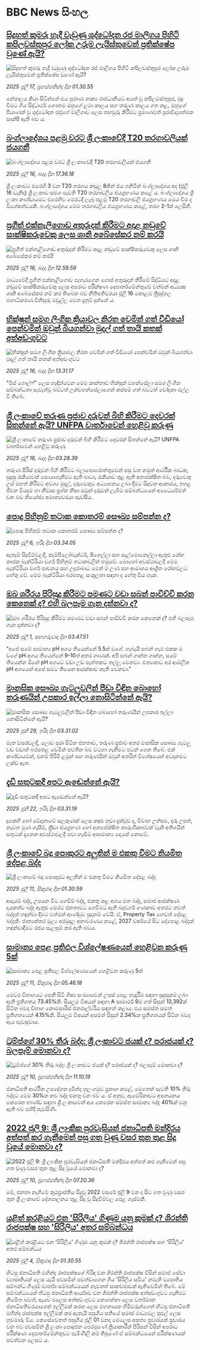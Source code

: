 # BBC News සිංහල## [සිදුහත් කුමරු හැදී වැඩුණු ශුද්ධෝදන රජ මාලිගය පිහිටි කපිලවස්තුපුර ලෝක උරුම ලැයිස්තුවෙන් ප්‍රතික්ෂේප වුණේ ඇයි?](https://www.bbc.com/sinhala/articles/cqjq1er0nxeo?at_campaign=githubrss)![සිදුහත් කුමරු හැදී වැඩුණු ශුද්ධෝදන රජ මාලිගය පිහිටි කපිලවස්තුපුර ලෝක උරුම ලැයිස්තුවෙන් ප්‍රතික්ෂේප වුණේ ඇයි?](https://ichef.bbci.co.uk/ace/ws/240/cpsprodpb/65b4/live/eebbf0e0-6252-11f0-b903-f515e3045d80.jpg)_2025 ජූලි 17, බ්‍රහස්පතින්දා දින 01.30.55_නේපාලය කියා සිටින්නේ එය පුරාණ ශාක්‍ය රාජධානියට අයත් වූ කපිලවස්තුපුර, බුදු වීමට ගිය සිද්ධාර්ථ ගෞතම ඔහුගේ ළමා කාලය සහ තරුණ කාලය ගත කළ, ඔහුගේ පියාණන් වූ ශුද්ධෝදන රජුගේ මාලිගාව ලෙස තහවුරු කිරීමට ප්‍රමාණවත් පුරාවිද්‍යාත්මක සාක්ෂි ඇති බව ය.## [බංග්ලාදේශය පළමු වරට ශ්‍රී ලංකාවේදී T20 තරගාවලියක් ජයගනී](https://www.bbc.com/sinhala/articles/c15wy01zzeko?at_campaign=githubrss)![බංග්ලාදේශය පළමු වරට ශ්‍රී ලංකාවේදී T20 තරගාවලියක් ජයගනී](https://ichef.bbci.co.uk/ace/ws/240/cpsprodpb/ac71/live/16492340-626b-11f0-83d2-4f671b8c1523.jpg)_2025 ජූලි 16, බදාදා දින 17.36.18_ශ්‍රී ලංකාවට එරෙහි 3 වන T20 තරගය කඩුලු 8කින් ජය ගනිමින් බංග්ලාදේශය අද (ජූලි 16 වැනිදා) ශ්‍රී ලංකාව සමග පැවති T20 තරගාවලිය ජයග්‍රහණය කළේ ය.
බංග්ලාදේශය ශ්‍රී ලංකා කණ්ඩායමට එරෙහිව මෙරටදී ලැබූ පළමු T20 තරගාවලි ජයග්‍රහණය මෙය වීම ද විශේෂත්වයකි.
බංග්ලාදේශය මෙම තරගාවලිය ජයග්‍රහණය කළේ, තරග 2-1ක් ලෙසිනි.## [ප්‍රගීත් එක්නැලිගොඩ අතුරුදන් කිරීමට අදාළ නඩුවේ සාක්ෂිකරුවෙකු ලෙස ශානි අබේසේකර නම් කරයි](https://www.bbc.com/sinhala/articles/cm20jwk8j7vo?at_campaign=githubrss)![ප්‍රගීත් එක්නැලිගොඩ අතුරුදන් කිරීමට අදාළ නඩුවේ සාක්ෂිකරුවෙකු ලෙස ශානි අබේසේකර නම් කරයි](https://ichef.bbci.co.uk/ace/ws/240/cpsprodpb/0490/live/66911380-6243-11f0-83d2-4f671b8c1523.png)_2025 ජූලි 16, බදාදා දින 12.59.59_මාධ්‍යවේදී ප්‍රගීත් එක්නැලිගොඩ පැහැරගෙන ගොස් අතුරුදන් කිරීමේ සිද්ධියට අදාළ නඩුවේ සාක්ෂිකරුවෙකු ලෙස අපරාධ පරීක්ෂණ දෙපාර්තමේන්තුවේ වත්මන් අධ්‍යක්‍ෂ ශානි අබේසේකර නම් කර තිබෙන බව නීතිපතිවරයා ජූලි 16 කොළඹ ත්‍රිපුද්ගල මහාධිකරණ විනිසුරු මඩුල්ල වෙත දැනුම් දුන්නේ ය.## [භික්ෂූන් සමග ලිංගික ක්‍රියාවල නිරත වෙමින් ගත් වීඩියෝ පෙන්වමින් ඔවුන් බියගන්වා මුදල් ගත් තායි කතක් අත්අඩංගුවට](https://www.bbc.com/sinhala/articles/c1dnyx4pgryo?at_campaign=githubrss)![භික්ෂූන් සමග ලිංගික ක්‍රියාවල නිරත වෙමින් ගත් වීඩියෝ පෙන්වමින් ඔවුන් බියගන්වා මුදල් ගත් තායි කතක් අත්අඩංගුවට](https://ichef.bbci.co.uk/ace/ws/240/cpsprodpb/a25d/live/b5e4d630-620f-11f0-b5c5-012c5796682d.jpg)_2025 ජූලි 16, බදාදා දින 13.31.17_"මිස් ගොල්ෆ්" ලෙස හැඳින්වෙන මෙම කාන්තාව භික්ෂූන් වහන්සේලා සමග ලිංගික සම්බන්ධතා පැවැත්වූ බවටත් උන්වහන්සේලාගෙන් කප්පම් ගත් බවටත් චෝදනා එල්ල වී තිබේ.## [ශ්‍රී ලංකාවේ තරුණ ප්‍රජාව දරුවන් බිහි කිරීමට දෙවරක් සිතන්නේ ඇයි? UNFPA වාර්තාවෙන් හෙළිවූ කරුණු](https://www.bbc.com/sinhala/articles/c4gk4jpnw9yo?at_campaign=githubrss)![ශ්‍රී ලංකාවේ තරුණ ප්‍රජාව දරුවන් බිහි කිරීමට දෙවරක් සිතන්නේ ඇයි? UNFPA වාර්තාවෙන් හෙළිවූ කරුණු](https://ichef.bbci.co.uk/ace/ws/240/cpsprodpb/f8cc/live/90acbf30-617a-11f0-960d-e9f1088a89fe.jpg)_2025 ජූලි 16, බදාදා දින 03.28.39_තරුණ පිරිස් දරුවන් බිහි කිරීමට බලාපොරොත්තුවෙන් පසු වන නමුත් ආර්ථික බාධක, සුදුසු රැකියාවක් සොයාගැනීමට ඇති බාධා, රැකියාව තුළ ඇති අනාරක්ෂිත බව, දරුවෙකු උස් මහත් කිරීමට අවශ්‍ය මුදල්, දරුවෙකුට අධ්‍යාපනය ලබා දීමට සිදුවන ආකාරය, ඉහළ ජීවන වියදම හා නිවාස ප්‍රශ්න නිසා ඔවුන් දරුවන් ලැබීම සම්බන්ධයෙන් අධෛර්යමත් වන බව නියෝජ්‍ය අමාත්‍යවරයා පැවසීය.## [පොදු පිහිනුම් තටාක කොතරම් සෞඛ්‍ය සම්පන්න ද?](https://www.bbc.com/sinhala/articles/cev0z4p3989o?at_campaign=githubrss)![පොදු පිහිනුම් තටාක කොතරම් සෞඛ්‍ය සම්පන්න ද?](https://ichef.bbci.co.uk/ace/ws/240/cpsprodpb/6e07/live/6d024ed0-5a1b-11f0-b5c5-012c5796682d.jpg)_2025 ජූලි 6, ඉරිදා දින 03.34.05_ඇතැම් සිදුවීම්වලදී, කැම්පිලෝබැක්ටර්, ෂිගෙල්ලා සහ සැල්මොනෙල්ලා ඇතුළු රෝග කාරක බැක්ටීරියා වර්ග පිහිනුම් තටාකවලින් හමුවේ. බොහෝ අවස්ථාවලදී මෙම බැක්ටීරියා වර්ග පාචනය සහ උදරාබාධ මෙන් ම උණ සහ ආමාශය ආශ්‍රිත රෝගවලට හේතු වේ. මෙම බැක්ටීරියා බරපතළ සංකූලතා සඳහා ද හේතු විය හැක.## [ඔබ ශරීරය පිරිසුදු කිරීමට පමණට වඩා සබන් පාවිච්චි කරන කෙනෙක් ද? එහි බලපෑම ගැන දන්නවා ද?](https://www.bbc.com/sinhala/articles/c3d11xvmdy3o?at_campaign=githubrss)![ඔබ ශරීරය පිරිසුදු කිරීමට පමණට වඩා සබන් පාවිච්චි කරන කෙනෙක් ද? එහි බලපෑම ගැන දන්නවා ද?](https://ichef.bbci.co.uk/ace/ws/240/cpsprodpb/34b9/live/cde81b60-55a9-11f0-9074-8989d8c97d87.jpg)_2025 ජූලි 1, අඟහරුවාදා දින 03.47.51_"අපේ සමේ සාමාන්‍ය pH අගය තියෙන්නේ 5.5ක් වගේ. හැබැයි සබන් හැම එකක ම වගේ pH අගය තියෙන්නේ 9-10ත් අතර ගාණක්. අපි සබන් ගාන්න ගාන්න, සමේ තියෙන්න ඕනේ pH අගයට වඩා උඩ පැත්තකට තල්ලු වෙනවා. එතකොට අර ආම්ලික pH අගයෙන් අපේ සමට තියෙන ආරක්ෂාව නැති වෙනවා."## [මානසික සෞඛ්‍ය ගැටලුවලින් පීඩා විඳින බොහෝ තරුණයින් උපකාර ඉල්ලා නොසිටින්නේ ඇයි?](https://www.bbc.com/sinhala/articles/cy0wxpd8z1zo?at_campaign=githubrss)![මානසික සෞඛ්‍ය ගැටලුවලින් පීඩා විඳින බොහෝ තරුණයින් උපකාර ඉල්ලා නොසිටින්නේ ඇයි?](https://ichef.bbci.co.uk/ace/ws/240/cpsprodpb/60d8/live/e64248a0-5353-11f0-8485-7bd50fa63665.jpg)_2025 ජූනි 29, ඉරිදා දින 03.31.02_මෑත වසරවලදී, ලොව පුරා සිටින ජනතාව, තරුණ ප්‍රජාව අතර මානසික සෞඛ්‍ය ගැටලු වඩ වඩාත් බරපතළ වෙමින් පවතින බව වටහා ගැනීමට පටන් ගෙන තිබේ. එක් කණ්ඩායමක්, එනම් පිරිමි ළමුන් සහ තරුණයින් ඔවුන් අතරින් විශේෂයෙන් අවදානමට ලක්ව ඇත.## [දැඩි සතුටකදී අපට ඇඬෙන්නේ ඇයි?](https://www.bbc.com/sinhala/articles/cew01zxzyqjo?at_campaign=githubrss)![දැඩි සතුටකදී අපට ඇඬෙන්නේ ඇයි?](https://ichef.bbci.co.uk/ace/ws/240/cpsprodpb/deee/live/6239fed0-4d91-11f0-8c47-237c2e4015f5.jpg)_2025 ජූනි 22, ඉරිදා දින 03.31.19_දුකෙහි හෝ වේදනාවේ සලකුණක් ලෙස කඳුළු හුවා දැක්වූව ද, විවාහ උත්සව, දරු උපත්, නැවත මුණ ගැසීම්, ක්‍රීඩා ජයග්‍රහණ හෝ අනපේක්ෂිත කාරුණිකබවක් වැනි අතිශයින් සතුටක් දැනෙන අවස්ථාවලදී පවා හැඬීම අසාමාන්‍ය දෙයක් නොවේ.## [ශ්‍රී ලංකාවේ බදු පොකුරට අලුතින් ම එකතු වීමට නියමිත දේපළ බද්ද](https://www.bbc.com/sinhala/articles/cn4l2l0qq5ko?at_campaign=githubrss)![ශ්‍රී ලංකාවේ බදු පොකුරට අලුතින් ම එකතු වීමට නියමිත දේපළ බද්ද](https://ichef.bbci.co.uk/ace/ws/240/cpsprodpb/6d91/live/df87f1a0-5d84-11f0-b18a-8b70122298e1.jpg)_2025 ජූලි 11, සිකුරාදා දින 01.30.59_ආදායම් බද්ද, උපයන විට ගෙවීම් බද්ද, එකතු කළ අගය මත බද්ද, සමාජ ආරක්ෂණ දායකත්ව බද්ද ඇතුළු මෙරට ජනතාවට ගෙවීමට ඇති බදුවර්ග ගණනාව අතරට තවත් බද්දක් හඳුන්වා දීමට වත්මන් ආණ්ඩුව සූදානම් වෙයි.
ඒ, Property Tax හෙවත් දේපළ බද්දකි. ජාත්‍යන්තර මුල්‍ය අරමුදල අනාවරණය කළේ, 2027 වර්ෂයේ සිට දේපොළ බද්දක් හඳුන්වාදීමට රජය සැලසුම් කර ඇති බවය.## [සාමාන්‍ය පෙළ ප්‍රතිඵල විශ්ලේෂණයෙන් හෙළිවන කරුණු 5ක්](https://www.bbc.com/sinhala/articles/cql0g0qql90o?at_campaign=githubrss)![සාමාන්‍ය පෙළ ප්‍රතිඵල විශ්ලේෂණයෙන් හෙළිවන කරුණු 5ක්](https://ichef.bbci.co.uk/ace/ws/240/cpsprodpb/b72b/live/88385510-5e16-11f0-b83e-b5b5d4a60b75.jpg)_2025 ජූලි 11, සිකුරාදා දින 05.46.18_මෙවර විභාගයට පෙනී සිටි ශිෂ්‍ය සංඛ්‍යාවෙන් උසස් පෙළ හැදෑරීම සඳහා සුදුසුකම් ලබා ඇති ප්‍රතිශතය 73.45%කි.
සියලුම විෂයන් සඳහා A සාමාර්ථ 9ම ගත් සිසුන් 13,392ක් සිටින බවද විභාග කොමසාරිස් ජනරාල්වරිය සඳහන් කළාය.
එය සමස්ත සමත් ප්‍රතිශතයෙන් 4.15%කි. සියලුම විෂයන් අසමත් සිසුන් 2.34%ක ප්‍රතිශතයක් සිටින බවද ඇය පැවසුවාය.## [ට්‍රම්ප්ගේ 30% තීරු බද්ද: ශ්‍රී ලංකාවට ජයක් ද? පරාජයක් ද? බලපෑම් මොනවා ද?](https://www.bbc.com/sinhala/articles/cvgex2v81p8o?at_campaign=githubrss)![ට්‍රම්ප්ගේ 30% තීරු බද්ද: ශ්‍රී ලංකාවට ජයක් ද? පරාජයක් ද? බලපෑම් මොනවා ද?](https://ichef.bbci.co.uk/ace/ws/240/cpsprodpb/1be8/live/7ecfa9d0-5d79-11f0-b5c5-012c5796682d.png)_2025 ජූලි 10, බ්‍රහස්පතින්දා දින 11.10.19_ජනාධිපති ආර්ථික උපදේශක දුමින්ද හුලංගමුව ප්‍රකාශ කළේ, මෙතෙක් පැවති 10% තීරු බද්දට මෙම 30%ක නව බද්ද එකතු වන බව ය.
ඒ අනුව, ඇමෙරිකාවට අපනයනය කෙරෙන භාණ්ඩ සඳහා ශ්‍රී ලංකාවෙන් අය කෙරෙන සමස්ත සාමාන්‍ය බද්ද 40%ක් වනු ඇති බව එහිදී පැවසිණි.## [2022 ජූලි 9: ශ්‍රී ලාංකික පුරවැසියන් ජනාධිපති මන්දිරය අත්පත් කර ගැනීමෙන් පසු ගත වුණු වසර තුන තුළ සිදු වූයේ මොනවා ද?](https://www.bbc.com/sinhala/articles/ckgdlwezxp1o?at_campaign=githubrss)![2022 ජූලි 9: ශ්‍රී ලාංකික පුරවැසියන් ජනාධිපති මන්දිරය අත්පත් කර ගැනීමෙන් පසු ගත වුණු වසර තුන තුළ සිදු වූයේ මොනවා ද?](https://ichef.bbci.co.uk/ace/ws/240/cpsprodpb/6bb4/live/36994a10-5d5e-11f0-960d-e9f1088a89fe.png)_2025 ජූලි 10, බ්‍රහස්පතින්දා දින 07.20.36_මේ, ජනතා නැගීමේ කූඨප්‍රාප්තිය සිදුවූ 2022 වසරේ ජූලි 9 වන දා සිට ගත වුණු වසර තුන ශ්‍රී ලංකාවේ දේශපාලනය තුළ සිදු වූ සිදුවීම්වල පෙළ ගැස්මකි.## [යළිත් කරළියට එන 'සිරිලිය' ගිණුම යනු කුමක් ද? ශිරන්ති රාජපක්ෂ සහ 'සිරිලිය' අතර සම්බන්ධය](https://www.bbc.com/sinhala/articles/cedgvy8z25do?at_campaign=githubrss)![යළිත් කරළියට එන 'සිරිලිය' ගිණුම යනු කුමක් ද? ශිරන්ති රාජපක්ෂ සහ 'සිරිලිය' අතර සම්බන්ධය](https://ichef.bbci.co.uk/ace/ws/240/cpsprodpb/f289/live/50ec9540-5744-11f0-b5c5-012c5796682d.jpg)_2025 ජූලි 4, සිකුරාදා දින 01.30.55_හිටපු ජනාධිපති මහින්ද රාජපක්ෂගේ බිරිඳ වන ශිරන්ති රාජපක්ෂ විසින් සමාජ සේවා ව්‍යාපෘතියක් ලෙස යැයි පවසමින් පවත්වාගෙන ගිය 'සිරිලිය සවිය' නමැති ව්‍යපෘතිය සම්බන්ධ ගිණුම් වාර්තා සම්බන්ධයෙන් නැවතත් සාකච්ඡාවක් ඇතිවෙමින් තිබේ. මේ සම්බන්ධයෙන් හිටපු ජනාධිපති ආර්යාව වන ශිරන්ති රාජපක්ෂ අත්අඩංගුවට ගැනීමට නියමිත බවත්, ඇයව එලෙස අත්අඩංගුවට නොගන්නා ලෙස වර්තමාන ජනාධිපතිවරයාගෙන් ඉල්ලීමක් කරන ලෙස මහනායක හිමිවරුන්ගෙන් හිටපු ජනාධිපති මහින්ද රාජපක්ෂ ඉල්ලීමක් කර ඇතැයි පසුගිය සතියේ සමාජ මාධ්‍යවල පුළුල් ලෙස හුවමාරු විය. කෙසේවෙතත් පසුගිය ජූලි 01 වනදා මෙලෙස අසත්‍ය ප්‍රචාරයක් ප්‍රචාරය වන බව පවසමින් ශ්‍රී ලංකා පොදුජන පෙරමුණේ ක්‍රියාකාරීන් පිරිසක් විසින් අපරාධ පරීක්ෂණ දෙපාර්තමේන්තුවට පැමිණිලි කර තිබුණේ ඒ සම්බන්ධයෙන් පරීක්ෂණයක් පවත්වන ලෙසට ය.